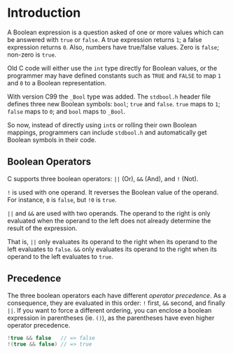 # Introduction

A Boolean expression is a question asked of one or more values which can be answered with `true` or `false`.
A true expression returns `1`; a false expression returns `0`.
Also, numbers have true/false values. Zero is `false`; non-zero is `true`. 

Old C code will either use the `int` type directly for Boolean values, or the programmer may have defined constants such as `TRUE` and `FALSE` to map `1` and `0` to a Boolean representation.

With version C99 the `_Bool` type was added.
The `stdbool.h` header file defines three new Boolean symbols: `bool`; `true` and `false`.
`true` maps to `1`; `false` maps to `0`; and `bool` maps to `_Bool`.

So now, instead of directly using `int`s or rolling their own Boolean mappings, programmers can include `stdbool.h` and automatically get Boolean symbols in their code.

## Boolean Operators

C supports three boolean operators: `||` (Or), `&&` (And), and `!` (Not). 

`!` is used with one operand.
It reverses the Boolean value of the operand.
For instance, `0` is `false`, but `!0` is `true`.

`||` and `&&` are used with two operands.
The operand to the right is only evaluated when the operand to the left does not already determine the result of the expression.

That is, `||` only evaluates its operand to the right when its operand to the left evaluates to `false`.
`&&` only evaluates its operand to the right when its operand to the left evaluates to `true`.

## Precedence

The three boolean operators each have different _operator precedence_.
As a consequence, they are evaluated in this order: `!` first, `&&` second, and finally `||`.
If you want to force a different ordering, you can enclose a boolean expression in parentheses (ie. `()`), as the parentheses have even higher operator precedence.

```c
!true && false   // => false
!(true && false) // => true
```
